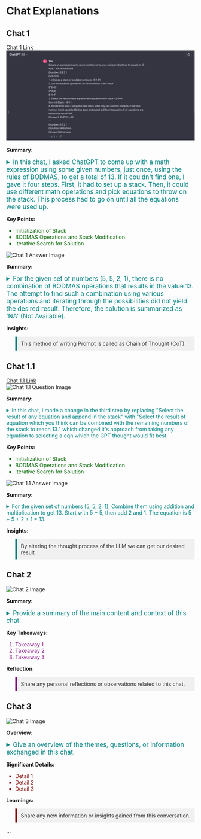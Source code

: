 # Chat Explanations

## Chat 1
[Chat 1 Link](https://chat.openai.com/share/1c306f68-4ef4-420b-966a-f4e981e9d28f) <br>
![Chat 1 Question Image](cot1q.png)

**Summary:**
<details>
  <summary style="color: #008080; font-size: 1.2em;">In this chat, I asked ChatGPT to come up with a math expression using some given numbers, just once, using the rules of BODMAS, to get a total of 13. If it couldn't find one, I gave it four steps. First, it had to set up a stack. Then, it could use different math operations and pick equations to throw on the stack. This process had to go on until all the equations were used up.</summary>
</details>

**Key Points:**
<ul style="list-style-type: square; color: #006400;">
  <li>Initialization of Stack</li>
  <li>BODMAS Operations and Stack Modification</li>
  <li>Iterative Search for Solution</li>
</ul>

![Chat 1 Answer Image](/Users/aditya/Project/cot1a.png)

**Summary:**
<details>
  <summary style="color: #008080; font-size: 1.2em;">For the given set of numbers (5, 5, 2, 1), there is no combination of BODMAS operations that results in the value 13. The attempt to find such a combination using various operations and iterating through the possibilities did not yield the desired result. Therefore, the solution is summarized as 'NA' (Not Available).</summary>
</details>


**Insights:**
<blockquote style="background-color: #f0f0f0; padding: 10px; border-left: 5px solid #008080; color: #333;">
  This method of writing Prompt is called as Chain of Thought (CoT)
  
</blockquote>

## Chat 1.1
[Chat 1.1 Link](https://chat.openai.com/share/52fec345-5f19-4782-bbd3-b1b47393aa24) <br>
![Chat 1.1 Question Image](/Users/aditya/Project/cot1-1q.png)

**Summary:**
<details>
  <summary style="color: #008080; font-size: 1em;">In this chat, I made a change in the third step by replacing "Select the result of any equation and append in the stack" with "Select the result of equation which you think can be combined with the remaining numbers of the stack to reach 13." which changed it's approach from taking any equation to selecting a eqn which the GPT thought would fit best</summary>
</details>

**Key Points:**
<ul style="list-style-type: square; color: #006400;">
  <li>Initialization of Stack</li>
  <li>BODMAS Operations and Stack Modification</li>
  <li>Iterative Search for Solution</li>
</ul>

![Chat 1.1 Answer Image](/Users/aditya/Project/cot1-1a.png)

**Summary:**
<details>
  <summary style="color: #008080; font-size: 1em;">For the given set of numbers (5, 5, 2, 1), Combine them using addition and multiplication to get 13. Start with 5 + 5, then add 2 and 1. The equation is 5 + 5 + 2 + 1 = 13.</summary>
</details>


**Insights:**
<blockquote style="background-color: #f0f0f0; padding: 10px; border-left: 5px solid #008080; color: #333;">
By altering the thought process of the LLM we can get our desired result
  
</blockquote>


## Chat 2
![Chat 2 Image](path/to/chat2/image.png)

**Summary:**
<details>
  <summary style="color: #008080; font-size: 1.2em;">Provide a summary of the main content and context of this chat.</summary>
  <p style="color: #333;">Add any personal reflections or observations related to this chat.</p>
</details>

**Key Takeaways:**
<ol style="list-style-type: decimal; color: #800080;">
  <li>Takeaway 1</li>
  <li>Takeaway 2</li>
  <li>Takeaway 3</li>
</ol>

**Reflection:**
<blockquote style="background-color: #f0f0f0; padding: 10px; border-left: 5px solid #800080; color: #333;">
  Share any personal reflections or observations related to this chat.
</blockquote>

## Chat 3
![Chat 3 Image](path/to/chat3/image.png)

**Overview:**
<details>
  <summary style="color: #008080; font-size: 1.2em;">Give an overview of the themes, questions, or information exchanged in this chat.</summary>
  <p style="color: #333;">Share any new information or insights gained from this conversation.</p>
</details>

**Significant Details:**
<ul style="list-style-type: square; color: #800000;">
  <li>Detail 1</li>
  <li>Detail 2</li>
  <li>Detail 3</li>
</ul>

**Learnings:**
<blockquote style="background-color: #f0f0f0; padding: 10px; border-left: 5px solid #800000; color: #333;">
  Share any new information or insights gained from this conversation.
</blockquote>

...
